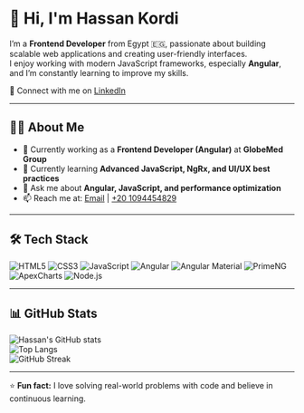 # 👋 Hi, I'm Hassan Kordi  

I’m a **Frontend Developer** from Egypt 🇪🇬, passionate about building scalable web applications and creating user-friendly interfaces.  
I enjoy working with modern JavaScript frameworks, especially **Angular**, and I’m constantly learning to improve my skills.  

🔗 Connect with me on [LinkedIn](https://www.linkedin.com/in/hassan-kordi-977bb91b9/)  

---

## 🧑‍💻 About Me  
- 🚀 Currently working as a **Frontend Developer (Angular)** at **GlobeMed Group**  
- 🌱 Currently learning **Advanced JavaScript, NgRx, and UI/UX best practices**  
- 💬 Ask me about **Angular, JavaScript, and performance optimization**  
- 📫 Reach me at: [Email](mailto:hassanhilal683@gmail.com) | [+20 1094454829](tel:+201094454829)  

---

## 🛠️ Tech Stack  

![HTML5](https://img.shields.io/badge/HTML5-E34F26?style=for-the-badge&logo=html5&logoColor=white)
![CSS3](https://img.shields.io/badge/CSS3-1572B6?style=for-the-badge&logo=css3&logoColor=white)
![JavaScript](https://img.shields.io/badge/JavaScript-F7DF1E?style=for-the-badge&logo=javascript&logoColor=black)
![Angular](https://img.shields.io/badge/Angular-DD0031?style=for-the-badge&logo=angular&logoColor=white)
![Angular Material](https://img.shields.io/badge/Angular%20Material-757575?style=for-the-badge&logo=angular&logoColor=white)
![PrimeNG](https://img.shields.io/badge/PrimeNG-4B0082?style=for-the-badge&logo=angular&logoColor=white)
![ApexCharts](https://img.shields.io/badge/ApexCharts-00E396?style=for-the-badge&logo=apexcharts&logoColor=white)
![Node.js](https://img.shields.io/badge/Node.js-339933?style=for-the-badge&logo=node.js&logoColor=white)

---

## 📊 GitHub Stats  

![Hassan's GitHub stats](https://github-readme-stats.vercel.app/api?username=hassan-kordi&show_icons=true&theme=radical)  
![Top Langs](https://github-readme-stats.vercel.app/api/top-langs/?username=hassan-kordi&layout=compact&theme=radical)  
![GitHub Streak](https://github-readme-streak-stats.herokuapp.com/?user=hassan-kordi&theme=radical)  

---

⭐️ **Fun fact:** I love solving real-world problems with code and believe in continuous learning.  
